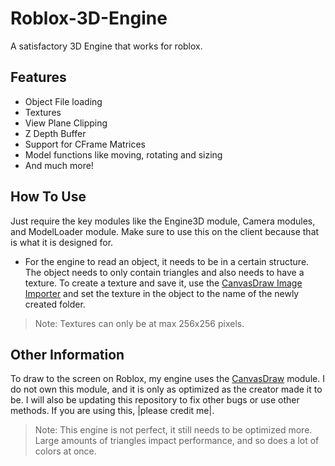 # Roblox-3D-Engine
A satisfactory 3D Engine that works for roblox.

## Features
- Object File loading
- Textures
- View Plane Clipping
- Z Depth Buffer
- Support for CFrame Matrices
- Model functions like moving, rotating and sizing
- And much more!

## How To Use
Just require the key modules like the Engine3D module, Camera modules, and ModelLoader module.
Make sure to use this on the client because that is what it is designed for.
- For the engine to read an object, it needs to be in a certain structure. The object needs to only contain triangles and also needs to have a texture. To create a texture and save it, use the [CanvasDraw Image Importer] and set the texture in the object to the name of the newly created folder.
> Note: Textures can only be at max 256x256 pixels.

## Other Information
To draw to the screen on Roblox, my engine uses the [CanvasDraw] module. I do not own this module, and it is only as optimized as the creator made it to be.
I will also be updating this repository to fix other bugs or use other methods. If you are using this, |please credit me|.
> Note: This engine is not perfect, it still needs to be optimized more. Large amounts of triangles impact performance, and so does a lot of colors at once.

[CanvasDraw]: <https://devforum.roblox.com/t/canvasdraw-a-powerful-pixel-based-graphics-engine-draw-pixels-lines-triangles-read-png-image-data-and-much-more/1624633>
[CanvasDraw Image Importer]: <https://create.roblox.com/marketplace/asset/8580432843/CanvasDraw-Image-Importer>
